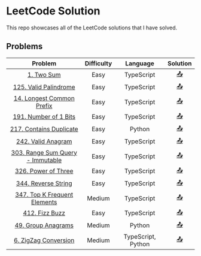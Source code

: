 # LeetCode Solution
This repo showcases all of the LeetCode solutions that I have solved.

## Problems
<!-- TABLE START -->
|Problem|Difficulty|Language|Solution|
|:-----:|:--------:|:------:|:------:|
|[1. Two Sum](https://leetcode.com/problems/two-sum/)|Easy|TypeScript|[&#x1F4E4;](1.%20Two%20Sum)|
|[125. Valid Palindrome](https://leetcode.com/problems/valid-palindrome/)|Easy|TypeScript|[&#x1F4E4;](125.%20Valid%20Palindrome)|
|[14. Longest Common Prefix](https://leetcode.com/problems/longest-common-prefix/)|Easy|TypeScript|[&#x1F4E4;](14.%20Longest%20Common%20Prefix)|
|[191. Number of 1 Bits](https://leetcode.com/problems/number-of-1-bits/)|Easy|TypeScript|[&#x1F4E4;](191.%20Number%20of%201%20Bits)|
|[217. Contains Duplicate](https://leetcode.com/problems/contains-duplicate/)|Easy|Python|[&#x1F4E4;](217.%20Contains%20Duplicate)|
|[242. Valid Anagram](https://leetcode.com/problems/valid-anagram/)|Easy|TypeScript|[&#x1F4E4;](242.%20Valid%20Anagram)|
|[303. Range Sum Query - Immutable](https://leetcode.com/problems/range-sum-query-immutable/)|Easy|TypeScript|[&#x1F4E4;](303.%20Range%20Sum%20Query%20-%20Immutable)|
|[326. Power of Three](https://leetcode.com/problems/power-of-three/)|Easy|TypeScript|[&#x1F4E4;](326.%20Power%20of%20Three)|
|[344. Reverse String](https://leetcode.com/problems/reverse-string/)|Easy|TypeScript|[&#x1F4E4;](344.%20Reverse%20String)|
|[347. Top K Frequent Elements](https://leetcode.com/problems/top-k-frequent-elements/)|Medium|TypeScript|[&#x1F4E4;](347.%20Top%20K%20Frequent%20Elements)|
|[412. Fizz Buzz](https://leetcode.com/problems/fizz-buzz/)|Easy|TypeScript|[&#x1F4E4;](412.%20Fizz%20Buzz)|
|[49. Group Anagrams](https://leetcode.com/problems/group-anagrams/)|Medium|Python|[&#x1F4E4;](49.%20Group%20Anagrams)|
|[6. ZigZag Conversion](https://leetcode.com/problems/zigzag-conversion/)|Medium|TypeScript, Python|[&#x1F4E4;](6.%20ZigZag%20Conversion)|
<!-- TABLE END -->